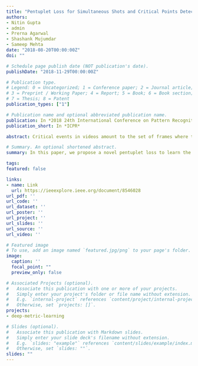```yaml
---
title: "Pentuplet Loss for Simultaneous Shots and Critical Points Detection in a Video"
authors:
- Nitin Gupta
- admin
- Prerna Agarwal
- Shashank Mujumdar
- Sameep Mehta
date: "2018-08-20T00:00:00Z"
doi: ""

# Schedule page publish date (NOT publication's date).
publishDate: "2018-11-29T00:00:00Z"

# Publication type.
# Legend: 0 = Uncategorized; 1 = Conference paper; 2 = Journal article;
# 3 = Preprint / Working Paper; 4 = Report; 5 = Book; 6 = Book section;
# 7 = Thesis; 8 = Patent
publication_types: ["1"]

# Publication name and optional abbreviated publication name.
publication: In *2018 24th International Conference on Pattern Recognition (ICPR)*
publication_short: In *ICPR*

abstract: Critical events in videos amount to the set of frames where the user attention is heightened. Such events are usually fine-grained activities and do not necessarily have defined shot boundaries. Traditional approaches to the task of Shot Boundary Detection (SBD) in videos perform frame-level classification to obtain shot boundaries and fail to identify the critical shots in the video. We model the problem of identifying critical frames and shot boundaries in a video as learning an image frame similarity metric where the distance relationships between different types of video frames are modeled. We propose a novel pentuplet loss to learn the frame image similarity metric through a pentuplet-based deep learning framework. We showcase the results of our proposed framework on soccer highlight videos against state-of-the-art baselines and significantly outperform them for the task of shot boundary detection. The proposed framework shows promising results for the task of critical frame detection against human annotations on soccer highlight videos.

# Summary. An optional shortened abstract.
summary: In this paper, we propose a novel pentuplet loss to learn the frame image similarity metric through a pentuplet-based deep learning framework.

tags:
featured: false

links:
- name: Link
  url: https://ieeexplore.ieee.org/document/8546028
url_pdf: ''
url_code: ''
url_dataset: ''
url_poster: ''
url_project: ''
url_slides: ''
url_source: ''
url_video: ''

# Featured image
# To use, add an image named `featured.jpg/png` to your page's folder. 
image:
  caption: ''
  focal_point: ""
  preview_only: false

# Associated Projects (optional).
#   Associate this publication with one or more of your projects.
#   Simply enter your project's folder or file name without extension.
#   E.g. `internal-project` references `content/project/internal-project/index.md`.
#   Otherwise, set `projects: []`.
projects:
- deep-metric-learning

# Slides (optional).
#   Associate this publication with Markdown slides.
#   Simply enter your slide deck's filename without extension.
#   E.g. `slides: "example"` references `content/slides/example/index.md`.
#   Otherwise, set `slides: ""`.
slides: ""
---
```



